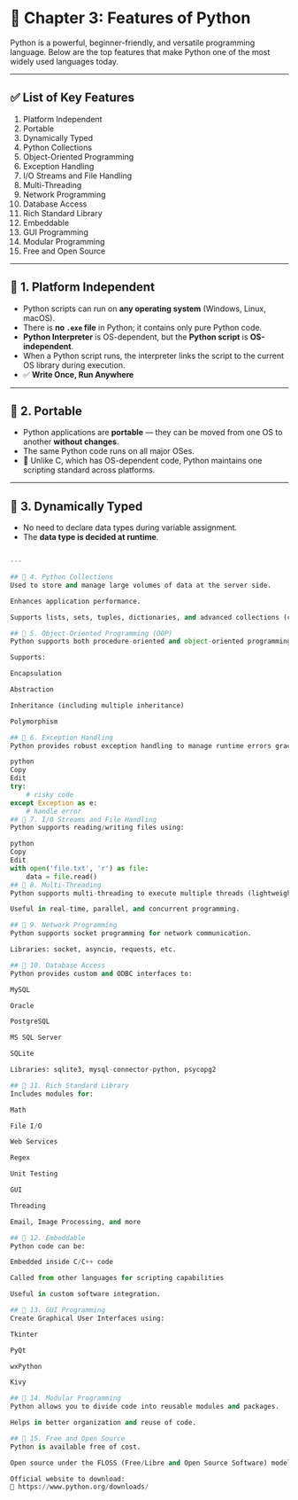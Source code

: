 # 🐍 Chapter 3: Features of Python

Python is a powerful, beginner-friendly, and versatile programming language. Below are the top features that make Python one of the most widely used languages today.

---

## ✅ List of Key Features

1. Platform Independent  
2. Portable  
3. Dynamically Typed  
4. Python Collections  
5. Object-Oriented Programming  
6. Exception Handling  
7. I/O Streams and File Handling  
8. Multi-Threading  
9. Network Programming  
10. Database Access  
11. Rich Standard Library  
12. Embeddable  
13. GUI Programming  
14. Modular Programming  
15. Free and Open Source  

---

## 🔹 1. Platform Independent

- Python scripts can run on **any operating system** (Windows, Linux, macOS).
- There is **no `.exe` file** in Python; it contains only pure Python code.
- **Python Interpreter** is OS-dependent, but the **Python script** is **OS-independent**.
- When a Python script runs, the interpreter links the script to the current OS library during execution.
- ✅ **Write Once, Run Anywhere**

---

## 🔹 2. Portable

- Python applications are **portable** — they can be moved from one OS to another **without changes**.
- The same Python code runs on all major OSes.
- 🔁 Unlike C, which has OS-dependent code, Python maintains one scripting standard across platforms.

---

## 🔹 3. Dynamically Typed

- No need to declare data types during variable assignment.
- The **data type is decided at runtime**.
```python

---

## 🔹 4. Python Collections
Used to store and manage large volumes of data at the server side.

Enhances application performance.

Supports lists, sets, tuples, dictionaries, and advanced collections (collections module).

## 🔹 5. Object-Oriented Programming (OOP)
Python supports both procedure-oriented and object-oriented programming.

Supports:

Encapsulation

Abstraction

Inheritance (including multiple inheritance)

Polymorphism

## 🔹 6. Exception Handling
Python provides robust exception handling to manage runtime errors gracefully using:

python
Copy
Edit
try:
    # risky code
except Exception as e:
    # handle error
## 🔹 7. I/O Streams and File Handling
Python supports reading/writing files using:

python
Copy
Edit
with open('file.txt', 'r') as file:
    data = file.read()
## 🔹 8. Multi-Threading
Python supports multi-threading to execute multiple threads (lightweight processes) simultaneously.

Useful in real-time, parallel, and concurrent programming.

## 🔹 9. Network Programming
Python supports socket programming for network communication.

Libraries: socket, asyncio, requests, etc.

## 🔹 10. Database Access
Python provides custom and ODBC interfaces to:

MySQL

Oracle

PostgreSQL

MS SQL Server

SQLite

Libraries: sqlite3, mysql-connector-python, psycopg2

## 🔹 11. Rich Standard Library
Includes modules for:

Math

File I/O

Web Services

Regex

Unit Testing

GUI

Threading

Email, Image Processing, and more

## 🔹 12. Embeddable
Python code can be:

Embedded inside C/C++ code

Called from other languages for scripting capabilities

Useful in custom software integration.

## 🔹 13. GUI Programming
Create Graphical User Interfaces using:

Tkinter

PyQt

wxPython

Kivy

## 🔹 14. Modular Programming
Python allows you to divide code into reusable modules and packages.

Helps in better organization and reuse of code.

## 🔹 15. Free and Open Source
Python is available free of cost.

Open source under the FLOSS (Free/Libre and Open Source Software) model.

Official website to download:
🔗 https://www.python.org/downloads/




